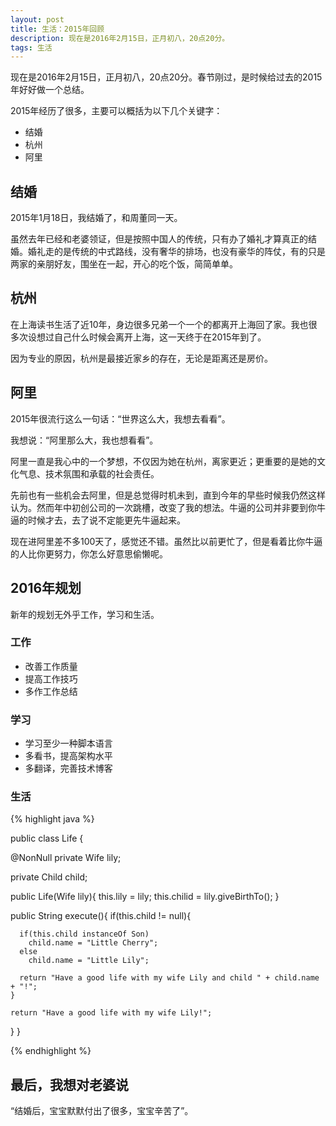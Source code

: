 ```yaml
---
layout: post
title: 生活：2015年回顾
description: 现在是2016年2月15日，正月初八，20点20分。
tags: 生活
---
```


现在是2016年2月15日，正月初八，20点20分。春节刚过，是时候给过去的2015年好好做一个总结。

2015年经历了很多，主要可以概括为以下几个关键字：

* 结婚
* 杭州
* 阿里

## **结婚**
2015年1月18日，我结婚了，和周董同一天。

虽然去年已经和老婆领证，但是按照中国人的传统，只有办了婚礼才算真正的结婚。婚礼走的是传统的中式路线，没有奢华的排场，也没有豪华的阵仗，有的只是两家的亲朋好友，围坐在一起，开心的吃个饭，简简单单。

## **杭州**
在上海读书生活了近10年，身边很多兄弟一个一个的都离开上海回了家。我也很多次设想过自己什么时候会离开上海，这一天终于在2015年到了。

因为专业的原因，杭州是最接近家乡的存在，无论是距离还是房价。

## **阿里**
2015年很流行这么一句话：“世界这么大，我想去看看”。

我想说：“阿里那么大，我也想看看”。

阿里一直是我心中的一个梦想，不仅因为她在杭州，离家更近；更重要的是她的文化气息、技术氛围和承载的社会责任。

先前也有一些机会去阿里，但是总觉得时机未到，直到今年的早些时候我仍然这样认为。然而年中初创公司的一次跳槽，改变了我的想法。牛逼的公司并非要到你牛逼的时候才去，去了说不定能更先牛逼起来。

现在进阿里差不多100天了，感觉还不错。虽然比以前更忙了，但是看着比你牛逼的人比你更努力，你怎么好意思偷懒呢。

## **2016年规划**
新年的规划无外乎工作，学习和生活。

### **工作**
* 改善工作质量
* 提高工作技巧
* 多作工作总结

### **学习**
* 学习至少一种脚本语言
* 多看书，提高架构水平
* 多翻译，完善技术博客

### **生活**
{% highlight java %}

public class Life {
		
  @NonNull
  private Wife lily;
		
  private Child child;
		
  public Life(Wife lily){
    this.lily = lily;
    this.chilid = lily.giveBirthTo();
  }
		
  public String execute(){
    if(this.child != null){
    
      if(this.child instanceOf Son)
        child.name = "Little Cherry";
      else
        child.name = "Little Lily";
      
      return "Have a good life with my wife Lily and child " + child.name + "!";
    }
      
    return "Have a good life with my wife Lily!";
  }
}

{% endhighlight %}

## **最后，我想对老婆说**
“结婚后，宝宝默默付出了很多，宝宝辛苦了”。





